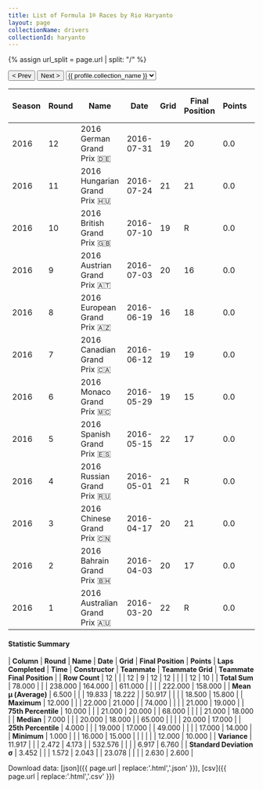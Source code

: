 ```yaml
---
title: List of Formula 1® Races by Rio Haryanto
layout: page
collectionName: drivers
collectionId: haryanto
---
```


{% assign url_split = page.url | split: "/" %}
<div id="collection-navigation">
<button onclick="selector.options[selector.selectedIndex-1].value && (window.location = selector.options[selector.selectedIndex-1].value);">&lt; Prev</button>
<button onclick="selector.options[selector.selectedIndex+1].value && (window.location = selector.options[selector.selectedIndex+1].value);">Next &gt;</button>
<select id="selector" onchange="this.options[this.selectedIndex].value && (window.location = this.options[this.selectedIndex].value);">
  {% for collectionId in site.data[page.collectionName].refs %}
    {% if collectionId == page.collectionId %}
      {% assign selected = "selected" %}
    {% else %}
      {% assign selected = "" %}
    {% endif %}
    {% assign profile = site.data[page.collectionName][collectionId].profile %}
    <option value="/f1/{{ page.collectionName }}/{{ collectionId }}/{{ url_split[4] }}" {{ selected }}>{{ profile.collection_name }}</option>
  {% endfor %}
</select>
</div>

| Season | Round | Name | Date | Grid | Final Position | Points | Laps Completed | Time | Constructor | Teammate | Teammate Grid | Teammate Final Position |
|--|--|--|--|--|--|--|--|--|--|--|--|--|
| 2016 | 12 | 2016 German Grand Prix 🇩🇪 | 2016-07-31 | 19 | 20 | 0.0 | 65 |   | Manor Marussia 🇬🇧 | [Pascal Wehrlein 🇩🇪](/f1/drivers/wehrlein) | 17 | 17 |
| 2016 | 11 | 2016 Hungarian Grand Prix 🇭🇺 | 2016-07-24 | 21 | 21 | 0.0 | 68 |   | Manor Marussia 🇬🇧 | [Pascal Wehrlein 🇩🇪](/f1/drivers/wehrlein) | 20 | 19 |
| 2016 | 10 | 2016 British Grand Prix 🇬🇧 | 2016-07-10 | 19 | R | 0.0 | 24 |   | Manor Marussia 🇬🇧 | [Pascal Wehrlein 🇩🇪](/f1/drivers/wehrlein) | 20 | R |
| 2016 | 9 | 2016 Austrian Grand Prix 🇦🇹 | 2016-07-03 | 20 | 16 | 0.0 | 70 |   | Manor Marussia 🇬🇧 | [Pascal Wehrlein 🇩🇪](/f1/drivers/wehrlein) | 12 | 10 |
| 2016 | 8 | 2016 European Grand Prix 🇦🇿 | 2016-06-19 | 16 | 18 | 0.0 | 49 |   | Manor Marussia 🇬🇧 | [Pascal Wehrlein 🇩🇪](/f1/drivers/wehrlein) | 17 | R |
| 2016 | 7 | 2016 Canadian Grand Prix 🇨🇦 | 2016-06-12 | 19 | 19 | 0.0 | 68 |   | Manor Marussia 🇬🇧 | [Pascal Wehrlein 🇩🇪](/f1/drivers/wehrlein) | 17 | 17 |
| 2016 | 6 | 2016 Monaco Grand Prix 🇲🇨 | 2016-05-29 | 19 | 15 | 0.0 | 74 |   | Manor Marussia 🇬🇧 | [Pascal Wehrlein 🇩🇪](/f1/drivers/wehrlein) | 20 | 14 |
| 2016 | 5 | 2016 Spanish Grand Prix 🇪🇸 | 2016-05-15 | 22 | 17 | 0.0 | 65 |   | Manor Marussia 🇬🇧 | [Pascal Wehrlein 🇩🇪](/f1/drivers/wehrlein) | 21 | 16 |
| 2016 | 4 | 2016 Russian Grand Prix 🇷🇺 | 2016-05-01 | 21 | R | 0.0 | 0 |   | Manor Marussia 🇬🇧 | [Pascal Wehrlein 🇩🇪](/f1/drivers/wehrlein) | 20 | 18 |
| 2016 | 3 | 2016 Chinese Grand Prix 🇨🇳 | 2016-04-17 | 20 | 21 | 0.0 | 55 |   | Manor Marussia 🇬🇧 | [Pascal Wehrlein 🇩🇪](/f1/drivers/wehrlein) | 21 | 18 |
| 2016 | 2 | 2016 Bahrain Grand Prix 🇧🇭 | 2016-04-03 | 20 | 17 | 0.0 | 56 |   | Manor Marussia 🇬🇧 | [Pascal Wehrlein 🇩🇪](/f1/drivers/wehrlein) | 16 | 13 |
| 2016 | 1 | 2016 Australian Grand Prix 🇦🇺 | 2016-03-20 | 22 | R | 0.0 | 17 |   | Manor Marussia 🇬🇧 | [Pascal Wehrlein 🇩🇪](/f1/drivers/wehrlein) | 21 | 16 |

#### Statistic Summary

| **Column** | **Round** | **Name** | **Date** | **Grid** | **Final Position** | **Points** | **Laps Completed** | **Time** | **Constructor** | **Teammate** | **Teammate Grid** | **Teammate Final Position** |
| **Row Count** | 12 |  |  | 12 | 9 | 12 | 12 |  |  |  | 12 | 10 |
| **Total Sum** | 78.000 |  |  | 238.000 | 164.000 |  | 611.000 |  |  |  | 222.000 | 158.000 |
| **Mean μ (Average)** | 6.500 |  |  | 19.833 | 18.222 |  | 50.917 |  |  |  | 18.500 | 15.800 |
| **Maximum** | 12.000 |  |  | 22.000 | 21.000 |  | 74.000 |  |  |  | 21.000 | 19.000 |
| **75th Percentile** | 10.000 |  |  | 21.000 | 20.000 |  | 68.000 |  |  |  | 21.000 | 18.000 |
| **Median** | 7.000 |  |  | 20.000 | 18.000 |  | 65.000 |  |  |  | 20.000 | 17.000 |
| **25th Percentile** | 4.000 |  |  | 19.000 | 17.000 |  | 49.000 |  |  |  | 17.000 | 14.000 |
| **Minimum** | 1.000 |  |  | 16.000 | 15.000 |  |  |  |  |  | 12.000 | 10.000 |
| **Variance** | 11.917 |  |  | 2.472 | 4.173 |  | 532.576 |  |  |  | 6.917 | 6.760 |
| **Standard Deviation σ** | 3.452 |  |  | 1.572 | 2.043 |  | 23.078 |  |  |  | 2.630 | 2.600 |

Download data: [json]({{ page.url | replace:'.html','.json' }}), [csv]({{ page.url | replace:'.html','.csv' }})
